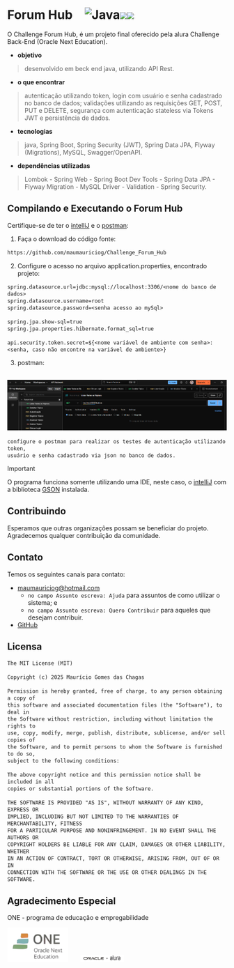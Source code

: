 # Forum Hub&emsp;![Java](https://img.shields.io/badge/java-%23ED8B00.svg?style=for-the-badge&logo=openjdk&logoColor=white)<img src="https://img.shields.io/badge/IntelliJ_IDEA-000000.svg?style=for-the-badge&logo=intellij-idea&logoColor=white" /><img src="https://img.shields.io/badge/json-5E5C5C?style=for-the-badge&logo=json&logoColor=white" />
O Challenge Forum Hub, é um projeto final oferecido pela alura Challenge Back-End (Oracle Next Education).

- **objetivo**

> desenvolvido em beck end java, utilizando API Rest.

- **o que encontrar**

> autenticação utilizando token, login com usuário e senha cadastrado no banco de dados; validações utilizando as requisições GET, POST, PUT e DELETE, segurança com autenticação stateless via Tokens JWT e persistência de dados.

- **tecnologias**

> java, Spring Boot, Spring Security (JWT), Spring Data JPA, Flyway (Migrations), MySQL, Swagger/OpenAPI.

- **dependências utilizadas**

> Lombok - Spring Web - Spring Boot Dev Tools - Spring Data JPA - Flyway Migration - MySQL Driver - Validation - Spring Security.


## Compilando e Executando o Forum Hub
Certifique-se de ter o [intelliJ](https://www.jetbrains.com/idea/download/?section=windows) e o [postman](https://www.postman.com/downloads/):

1. Faça o download do código fonte:

```sh
https://github.com/maumauriciog/Challenge_Forum_Hub
```

2. Configure o acesso no arquivo application.properties, encontrado projeto:

```
spring.datasource.url=jdbc:mysql://localhost:3306/<nome do banco de dados>
spring.datasource.username=root
spring.datasource.password=<senha acesso ao mySql>

spring.jpa.show-sql=true
spring.jpa.properties.hibernate.format_sql=true

api.security.token.secret=${<nome variável de ambiente com senha>:<senha, caso não encontre na variável de ambiente>}
```

3. postman:

&emsp;&emsp;<img src="postman.png" width="838">

```
configure o postman para realizar os testes de autenticação utilizando token,
usuário e senha cadastrado via json no banco de dados. 
```

> [!IMPORTANT]
> O programa funciona somente utilizando uma IDE, neste caso, o [intelliJ](https://www.jetbrains.com/idea/download/?section=windows) com a biblioteca [GSON](https://mvnrepository.com/search?q=GSON) instalada.


## Contribuindo
Esperamos que outras organizações possam se beneficiar do projeto. Agradecemos qualquer contribuição da comunidade.

## Contato
Temos os seguintes canais para contato:
- maumauriciog@hotmail.com
  - `no campo Assunto escreva: Ajuda` para assuntos de como utilizar o sistema; e
  - `no campo Assunto escreva: Quero Contribuir` para aqueles que desejam contribuir.
- [GitHub](https://github.com/maumauriciog)


## Licensa
```
The MIT License (MIT)

Copyright (c) 2025 Maurício Gomes das Chagas

Permission is hereby granted, free of charge, to any person obtaining a copy of
this software and associated documentation files (the "Software"), to deal in
the Software without restriction, including without limitation the rights to
use, copy, modify, merge, publish, distribute, sublicense, and/or sell copies of
the Software, and to permit persons to whom the Software is furnished to do so,
subject to the following conditions:

The above copyright notice and this permission notice shall be included in all
copies or substantial portions of the Software.

THE SOFTWARE IS PROVIDED "AS IS", WITHOUT WARRANTY OF ANY KIND, EXPRESS OR
IMPLIED, INCLUDING BUT NOT LIMITED TO THE WARRANTIES OF MERCHANTABILITY, FITNESS
FOR A PARTICULAR PURPOSE AND NONINFRINGEMENT. IN NO EVENT SHALL THE AUTHORS OR
COPYRIGHT HOLDERS BE LIABLE FOR ANY CLAIM, DAMAGES OR OTHER LIABILITY, WHETHER
IN AN ACTION OF CONTRACT, TORT OR OTHERWISE, ARISING FROM, OUT OF OR IN
CONNECTION WITH THE SOFTWARE OR THE USE OR OTHER DEALINGS IN THE SOFTWARE.
```

## Agradecimento Especial
ONE - programa de educação e empregabilidade

<img src="one.png" width="140">&emsp;&emsp;<img src="oracleAlura.png" width="100">
